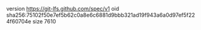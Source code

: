version https://git-lfs.github.com/spec/v1
oid sha256:75102f50e7ef5b62c0a8e6c6881d9bbb321ad19f943a6a0d97ef5f224f60704e
size 7610
